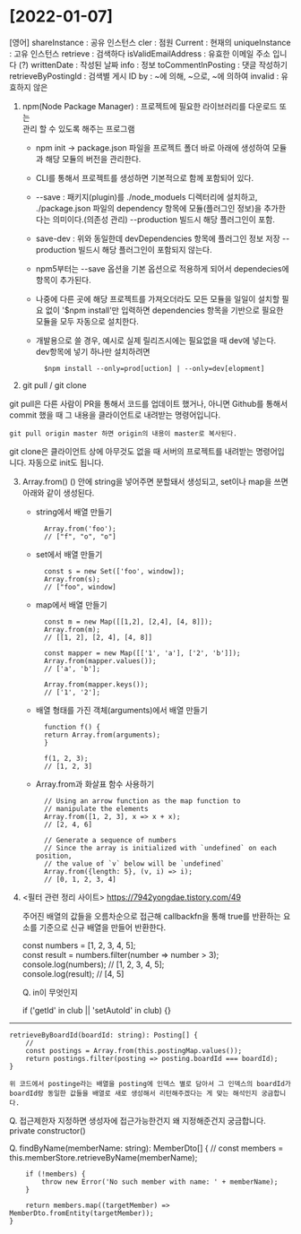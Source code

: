 # [2022-01-07]

[영어]
shareInstance : 공유 인스턴스
cler : 점원
Current : 현재의
uniqueInstance : 고유 인스턴스
retrieve : 검색하다
isValidEmailAddress : 유효한 이메일 주소 입니다 (?)
writtenDate : 작성된 날짜
info : 정보
toCommentInPosting : 댓글 작성하기
retrieveByPostingId : 검색별 게시 ID
by : ~에 의해, ~으로, ~에 의하여
invalid : 유효하지 않은



1. npm(Node Package Manager) : 프로젝트에 필요한 라이브러리를 다운로드 또는   
    관리 할 수 있도록 해주는 프로그램
    - npm init -> package.json 파일을 프로젝트 폴더 바로 아래에 생성하여 모듈과 해당 모듈의 버전을 관리한다.
    - CLI를 통해서 프로젝트를 생성하면 기본적으로 함께 포함되어 있다.
    - --save : 패키지(plugin)를 ./node_moduels 디렉터리에 설치하고, ./package.json 파일의 dependency 항목에 모듈(플러그인 정보)을 추가한다는 의미이다.(의존성 관리)
        --production 빌드시 해당 플러그인이 포함.
    - save-dev : 위와 동일한데 devDependencies 항목에 플러그인 정보 저장
        --production 빌드시 해당 플러그인이 포함되지 않는다.
    - npm5부터는 --save 옵션을 기본 옵션으로 적용하게 되어서 dependecies에 항목이 추가된다.
    - 나중에 다른 곳에 해당 프로젝트를 가져오더라도 모든 모듈을 일일이 설치할 필요 없이 '$npm install'만 입력하면 dependencies 항목을 기반으로 필요한 모듈을 모두 자동으로 설치한다.
    - 개발용으로 쓸 경우, 예시로 실제 릴리즈시에는 필요없을 때 dev에 넣는다. 
        dev항목에 넣기 하나만 설치하려면    
        
            $npm install --only=prod[uction] | --only=dev[elopment]

2. git pull / git clone

git pull은 다른 사람이 PR을 통해서 코드를 업데이트 했거나, 아니면 Github를 통해서 commit 했을 때 그 내용을 클라이언트로 내려받는 명령어입니다.

    git pull origin master 하면 origin의 내용이 master로 복사된다.

git clone은 클라이언트 상에 아무것도 없을 때 서버의 프로젝트를 내려받는 명령어입니다. 자동으로 init도 됩니다.

3. Array.from()
    () 안에 string을 넣어주면 분할돼서 생성되고, set이나 map을 쓰면 아래와 같이 생성된다.

    * string에서 배열 만들기

            Array.from('foo');
            // ["f", "o", "o"]
    
    * set에서 배열 만들기

            const s = new Set(['foo', window]); 
            Array.from(s);
            // ["foo", window]
    
    * map에서 배열 만들기

            const m = new Map([[1,2], [2,4], [4, 8]]);
            Array.from(m);
            // [[1, 2], [2, 4], [4, 8]]

            const mapper = new Map([['1', 'a'], ['2', 'b']]);
            Array.from(mapper.values());
            // ['a', 'b'];
        
            Array.from(mapper.keys());
            // ['1', '2'];
    
    * 배열 형태를 가진 객체(arguments)에서 배열 만들기

            function f() {
            return Array.from(arguments);
            }

            f(1, 2, 3);
            // [1, 2, 3]
    
    * Array.from과 화살표 함수 사용하기

            // Using an arrow function as the map function to
            // manipulate the elements
            Array.from([1, 2, 3], x => x + x);      
            // [2, 4, 6]
        
            // Generate a sequence of numbers
            // Since the array is initialized with `undefined` on each position,
            // the value of `v` below will be `undefined`
            Array.from({length: 5}, (v, i) => i);
            // [0, 1, 2, 3, 4]

4. <필터 관련 정리 사이트>
    https://7942yongdae.tistory.com/49 

    주어진 배열의 값들을 오름차순으로 접근해 callbackfn을 통해 true를 반환하는 요소를 기준으로 신규 배열을 만들어 반환한다.

    const numbers = [1, 2, 3, 4, 5];    
    const result = numbers.filter(number => number > 3);   
    console.log(numbers); // [1, 2, 3, 4, 5];   
    console.log(result); // [4, 5]   

    

    Q. in이 무엇인지

    if ('getId' in club || 'setAutoId' in club) {}


----------------

    retrieveByBoardId(boardId: string): Posting[] {
        //
        const postings = Array.from(this.postingMap.values());
        return postings.filter(posting => posting.boardId === boardId);
    }
    
    위 코드에서 postinge라는 배열을 posting에 인덱스 별로 담아서 그 인덱스의 boardId가 boardId랑 동일한 값들을 배열로 새로 생성해서 리턴해주겠다는 게 맞는 해석인지 궁금합니다.

Q. 접근제한자 지정하면 생성자에 접근가능한건지 왜 지정해준건지 궁금합니다.
private constructor()

Q.
findByName(memberName: string): MemberDto[] {
        //
        const members = this.memberStore.retrieveByName(memberName);

        if (!members) {
            throw new Error('No such member with name: ' + memberName);
        }
        
        return members.map((targetMember) => MemberDto.fromEntity(targetMember));
    }

